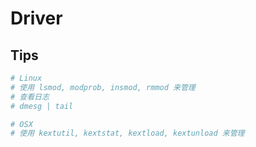 # Driver

## Tips



```bash
# Linux
# 使用 lsmod, modprob, insmod, rmmod 来管理
# 查看日志
# dmesg | tail

# OSX
# 使用 kextutil, kextstat, kextload, kextunload 来管理
```
